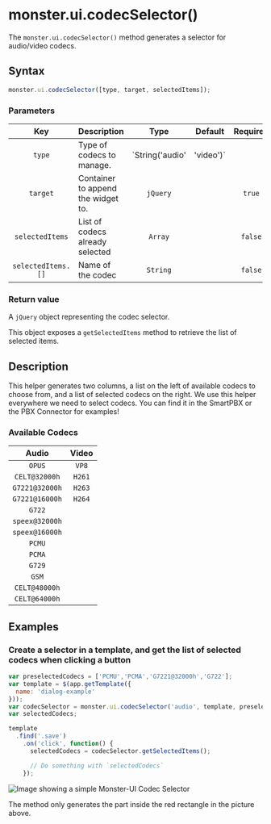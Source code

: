 # monster.ui.codecSelector()
The `monster.ui.codecSelector()` method generates a selector for audio/video codecs.

## Syntax
```javascript
monster.ui.codecSelector([type, target, selectedItems]);
```

### Parameters
Key | Description | Type | Default | Required
:-: | --- | :-: | :-: | :-:
`type` | Type of codecs to manage. | `String('audio' | 'video')` | | `true`
`target` | Container to append the widget to. | `jQuery` | | `true`
`selectedItems` | List of codecs already selected | `Array` | | `false`
`selectedItems.[]` | Name of the codec | `String` | | `false`

### Return value
A `jQuery` object representing the codec selector.

This object exposes a `getSelectedItems` method to retrieve the list of selected items.

## Description
This helper generates two columns, a list on the left of available codecs to choose from, and a list of selected codecs on the right. We use this helper everywhere we need to select codecs. You can find it in the SmartPBX or the PBX Connector for examples!

### Available Codecs
Audio | Video
:-: | :-:
`OPUS` | `VP8`
`CELT@32000h` | `H261`
`G7221@32000h` | `H263`
`G7221@16000h` | `H264`
`G722` |
`speex@32000h` |
`speex@16000h` |
`PCMU` |
`PCMA` |
`G729` |
`GSM` |
`CELT@48000h` |
`CELT@64000h` |

## Examples
### Create a selector in a template, and get the list of selected codecs when clicking a button
```javascript
var preselectedCodecs = ['PCMU','PCMA','G7221@32000h','G722'];
var template = $(app.getTemplate({
  name: 'dialog-example'
}));
var codecSelector = monster.ui.codecSelector('audio', template, preselectedCodecs);
var selectedCodecs;

template
  .find('.save')
    .on('click', function() {
      selectedCodecs = codecSelector.getSelectedItems();

      // Do something with `selectedCodecs`
    });
```

![Image showing a simple Monster-UI Codec Selector](http://i.imgur.com/WW8KnF4.png)

The method only generates the part inside the red rectangle in the picture above.

